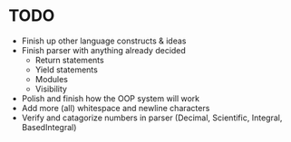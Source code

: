 # TODO
- Finish up other language constructs & ideas
- Finish parser with anything already decided
    - Return statements
    - Yield statements
    - Modules
    - Visibility
- Polish and finish how the OOP system will work
- Add more (all) whitespace and newline characters
- Verify and catagorize numbers in parser (Decimal, Scientific, Integral, BasedIntegral)